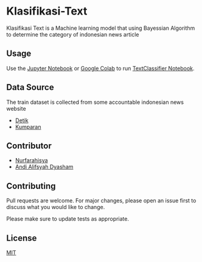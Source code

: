 # Klasifikasi-Text

Klasifikasi Text is a Machine learning model that using Bayessian Algorithm to determine the category of indonesian news article

## Usage

Use the [Jupyter Notebook](https://jupyter.org/) or [Google Colab](https://colab.research.google.com/) to run [TextClassifier Notebook](https://github.com/AndyAlyf/Klasifikasi-Text/blob/master/classifierProject_betaPresented.ipynb).

## Data Source
The train dataset is collected from some accountable indonesian news website
- [Detik](https://www.detik.com/)
- [Kumparan](http://kumparan.com/)

## Contributor
- [Nurfarahisya](https://github.com/nafarahisya)
- [Andi Alifsyah Dyasham](https://github.com/andyalyf)

## Contributing
Pull requests are welcome. For major changes, please open an issue first to discuss what you would like to change.

Please make sure to update tests as appropriate.

## License
[MIT](https://choosealicense.com/licenses/mit/)
